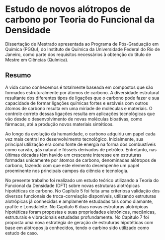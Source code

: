 # Estudo de novos alótropos de carbono por Teoria do Funcional da Densidade

Dissertação de Mestrado apresentada ao Programa de Pós-Graduação em Química (PGQu), do Instituto de Química da Universidade Federal do Rio de Janeiro, como parte dos requisitos necessários à obtenção do título de Mestre em Ciências (Química).

## Resumo

A vida como conhecemos é totalmente baseada em compostos que são formados estruturalmente por átomos de carbono. A diversidade estrutural resultante dos diferentes tipos de ligações que o carbono pode fazer e sua capacidade de formar ligações químicas fortes e estáveis com outros átomos de carbono resulta em uma miríade de moléculas e materiais. O controle correto dessas ligações resulta em aplicações tecnológicas que vão desde o desenvolvimento de novas moléculas bioativas, como fármacos, até a produção novos materiais sintéticos. 	

Ao longo da evolução da humanidade, o carbono adquiriu um papel cada vez mais central no desenvolvimento tecnológico. Inicialmente, sua principal utilização era como fonte de energia na forma dos combustíveis como carvão, gás natural e fósseis derivados de petróleo. Entretanto, nas últimas décadas têm havido um crescente interesse em estruturas formadas unicamente por átomos de carbono, denominadas alótropos de carbono, fazendo com que este elemento desempenhe um papel proeminente nos principais campos da ciência e tecnologia. 	

No presente trabalho foi realizado um estudo teórico utilizando a Teoria do Funcional da Densidade (DFT) sobre novas estruturas alotrópicas hipotéticas de carbono. No Capítulo 5 foi feita uma criteriosa validação dos diversos funcionais de troca-correlação disponíveis, utilizando estruturas alotrópicas já conhecidas e amplamente estudadas tais como diamante, grafite e Lonsdaleite. No Capítulo 6 duas novas estruturas alotrópicas hipotéticas foram propostas e suas propriedades eletrônicas, mecânicas, estruturais e vibracionais estudadas profundamente. No Capítulo 7 foi proposta uma nova estratégia de geração de estruturas hipotéticas com base em alótropos já conhecidos, tendo o carbino sido utilizado como estudo de caso. 


